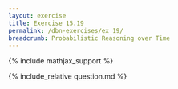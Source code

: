 ```yaml
---
layout: exercise
title: Exercise 15.19
permalink: /dbn-exercises/ex_19/
breadcrumb: Probabilistic Reasoning over Time
---
```


{% include mathjax_support %}

<div><i class="arrow-up loader" data-chapter="dbn-exercises" data-exercise="ex_19" data-rating="0"></i></div>
{% include_relative question.md %}
